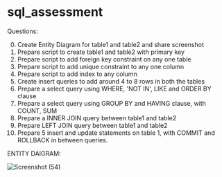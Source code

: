 # sql_assessment


Questions:

0. Create Entity Diagram for table1 and table2 and share screenshot
1. Prepare script to create table1 and table2 with primary key
2. Prepare script to add foreign key constraint on any one table
3. Prepare script to add unique constraint to any one column
4. Prepare script to add index to any column
5. Create insert queries to add around 4 to 8 rows in both the tables
6. Prepare a select query using WHERE, 'NOT IN', LIKE and ORDER BY clause
7. Prepare a select query using GROUP BY and HAVING clause, with COUNT, SUM
8. Prepare a INNER JOIN query between table1 and table2
9. Prepare LEFT JOIN query between table1 and table2
10. Prepare 5 insert and update statements on table 1, with COMMIT and ROLLBACK in between queries.

ENTITY DAIGRAM:

![Screenshot (54)](https://user-images.githubusercontent.com/117965870/205874476-479094a2-f3f4-4d63-adf2-6eb5703f4763.png)
